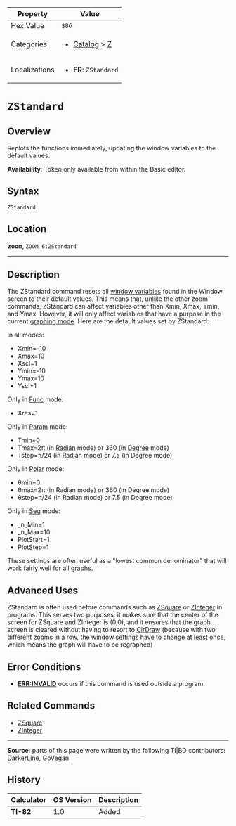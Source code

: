 | Property      | Value |
|---------------|-------|
| Hex Value     | `$86`|
| Categories    | <ul><li>[Catalog](<../categories/Catalog.md>) > [Z](<../categories/Catalog.md#Z>)</li></ul> |
| Localizations | <ul><li><b>FR</b>: `ZStandard`</li></ul> |

# `ZStandard`

## Overview
Replots the functions immediately, updating the window variables to the default values.


<b>Availability</b>: Token only available from within the Basic editor.

## Syntax
`ZStandard`

## Location
<tt><kbd><b>zoom</b></kbd></tt>, `ZOOM`, `6:ZStandard`
<hr>

## Description

The ZStandard command resets all [window variables](system-variables#window) found in the Window screen to their default values. This means that, unlike the other zoom commands, ZStandard can affect variables other than Xmin, Xmax, Ymin, and Ymax. However, it will only affect variables that have a purpose in the current [graphing mode](graphing-mode). Here are the default values set by ZStandard:

In all modes:

*   Xmin=-10
*   Xmax=10
*   Xscl=1
*   Ymin=-10
*   Ymax=10
*   Yscl=1

Only in [Func](Func.md) mode:

*   Xres=1

Only in [Param](Param.md) mode:

*   Tmin=0
*   Tmax=2π (in [Radian](radian-mode) mode) or 360 (in [Degree](degree-mode) mode)
*   Tstep=π/24 (in Radian mode) or 7.5 (in Degree mode)

Only in [Polar](polar-mode) mode:

*   θmin=0
*   θmax=2π (in Radian mode) or 360 (in Degree mode)
*   θstep=π/24 (in Radian mode) or 7.5 (in Degree mode)

Only in [Seq](seq-mode) mode:

*   _n_Min=1
*   _n_Max=10
*   PlotStart=1
*   PlotStep=1

These settings are often useful as a "lowest common denominator" that will work fairly well for all graphs.

## Advanced Uses

ZStandard is often used before commands such as [ZSquare](ZSquare.md) or [ZInteger](ZInteger.md) in programs. This serves two purposes: it makes sure that the center of the screen for ZSquare and ZInteger is (0,0), and it ensures that the graph screen is cleared without having to resort to [ClrDraw](ClrDraw.md) (because with two different zooms in a row, the window settings have to change at least once, which means the graph will have to be regraphed)

## Error Conditions

*   **[ERR:INVALID](errors#invalid)** occurs if this command is used outside a program.

## Related Commands

*   [ZSquare](ZSquare.md)
*   [ZInteger](ZInteger.md)

* * *

**Source**: parts of this page were written by the following TI|BD contributors: DarkerLine, GoVegan.

## History
| Calculator | OS Version | Description |
|------------|------------|-------------|
| <b>TI-82</b> | 1.0 | Added |


